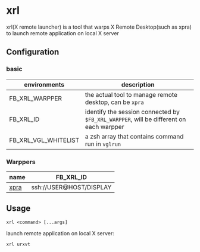 xrl
===

xrl(X remote launcher) is a tool that warps X Remote Desktop(such as xpra) to launch remote application on local X server

## Configuration

### basic

 | environments         | description                                                                            |
|----------------------|----------------------------------------------------------------------------------------|
| FB_XRL_WARPPER       | the actual tool to manage remote desktop, can be `xpra`                                |
| FB_XRL_ID            | identify the session connected by `$FB_XRL_WARPPER`, will be different on each warpper |
 | FB_XRL_VGL_WHITELIST | a zsh array that contains command run in `vglrun`                                      |

### Warppers

| name                                     | FB_XRL_ID               |
|------------------------------------------|-------------------------|
| [xpra](https://github.com/Xpra-org/xpra) | ssh://USER@HOST/DISPLAY |

 

## Usage
`xrl <command> [...args]` 

launch remote application on local X server: 
```shell
xrl urxvt
```